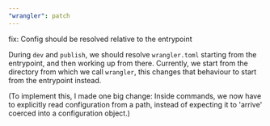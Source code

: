 ```yaml
---
"wrangler": patch
---
```


fix: Config should be resolved relative to the entrypoint

During `dev` and `publish`, we should resolve `wrangler.toml` starting from the entrypoint, and then working up from there. Currently, we start from the directory from which we call `wrangler`, this changes that behaviour to start from the entrypoint instead.

(To implement this, I made one big change: Inside commands, we now have to explicitly read configuration from a path, instead of expecting it to 'arrive' coerced into a configuration object.)

